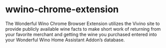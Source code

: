 # wwino-chrome-extension
The Wonderful Wino Chrome Browser Extension utilizes the Vivino site to provide publicly available wine facts to make short work of returning from your favorite merchant and getting the wine you purchased entered into your Wonderful Wino Home Assistant Addon’s database.
